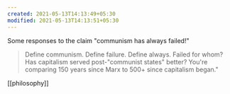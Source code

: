 ```yaml
---
created: 2021-05-13T14:13:49+05:30
modified: 2021-05-13T14:13:51+05:30
---
```


Some responses to the claim "communism has always failed!"
> Define communism.
> Define failure.
> Define always.
> Failed for whom?
> Has capitalism served post-"communist states" better?
> You're comparing 150 years since Marx to 500+ since capitalism began." 

[[philosophy]]